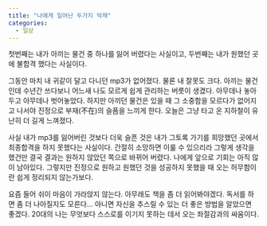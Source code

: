 ```yaml
---
title: "나에게 일어난 두가지 악재"
categories:
  - 일상
---
```


첫번째는 내가 아끼는 물건 중 하나를 잃어 버렸다는 사실이고, 두번째는 내가 원했던 곳에 불합격 했다는 사실이다.  
  
그동안 마치 내 귀같이 달고 다니던 mp3가 없어졌다. 물론 내 잘못도 크다. 아끼는 물건인데 수년간 쓰다보니 어느새 나도 모르게 쉽게 관리하는 버릇이 생겼다. 아무데나 놓아두고 아무데나 벗어놓았다. 하지만 아끼던 물건은 있을 때 그 소중함을 모르다가 없어지고 나서야 진정으로 부재(不在)의 슬픔을 느끼게 한다. 오늘은 그냥 타고 온 지하철이 유난히 더 길게 느껴졌다.  
  
사실 내가 mp3를 잃어버린 것보다 더욱 슬픈 것은 내가 그토록 가기를 희망했던 곳에서 최종합격을 하지 못했다는 사실이다. 간절히 소망하면 이룰 수 있으리라 그렇게 생각을 했건만 결국 결과는 원하지 않았던 쪽으로 바뀌어 버렸다. 나에게 앞으로 기회는 아직 많이 남아있다. 그렇지만 진정으로 원하고 원했던 것을 성공하지 못했을 때 오는 허무함이란 쉽게 정리되지 않는가보다.  
  
요즘 들어 쉬이 마음이 가라앉지 않는다. 아무래도 책을 좀 더 읽어봐야겠다. 독서를 하면 좀 더 나아질지도 모른다... 아니면 자신을 추스릴 수 있는 더 좋은 방법을 알았으면 좋겠다. 20대의 나는 무엇보다 스스로를 이기지 못하는 데서 오는 좌절감과의 싸움이다.
